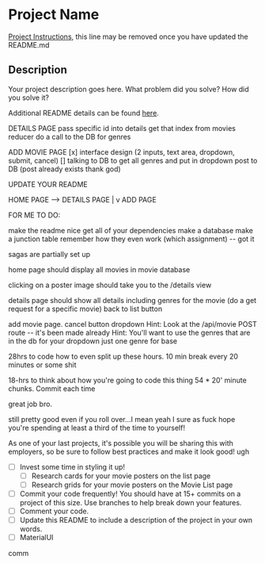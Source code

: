 # Project Name

[Project Instructions](./INSTRUCTIONS.md), this line may be removed once you have updated the README.md

## Description

Your project description goes here. What problem did you solve? How did you solve it?

Additional README details can be found [here](https://github.com/PrimeAcademy/readme-template/blob/master/README.md).


DETAILS PAGE
pass specific id into details
get that index from movies reducer
do a call to the DB for genres

ADD MOVIE PAGE
[x] interface design (2 inputs, text area, dropdown, submit, cancel)
[] talking to DB to get all genres and put in dropdown
post to DB (post already exists thank god)

UPDATE YOUR README



HOME PAGE --> DETAILS PAGE
|
v
ADD PAGE



FOR ME TO DO:

make the readme nice
get all of your dependencies
make a database
make a junction table
    remember how they even work (which assignment) -- got it
    
sagas are partially set up

home page should display all movies in movie database

clicking on a poster image should take you to the /details view

details page should show all details including genres for the movie
(do a get request for a specific movie)
back to list button 

add movie page.
cancel button 
dropdown
Hint: Look at the /api/movie POST route -- it's been made already
Hint: You'll want to use the genres that are in the db for your dropdown
just one genre for base

28hrs to code
how to even split up these hours.
10 min break every 20 minutes or some shit

18-hrs to think about how you're going to code this thing
54 * 20' minute chunks. Commit each time

great job bro.

still pretty good even if you roll over...I mean yeah I sure as fuck hope
you're spending at least a third of the time to yourself!


As one of your last projects, it's possible you will be sharing this with employers, so be sure to follow best practices and make it look good! ugh

- [ ] Invest some time in styling it up!
    - [ ] Research cards for your movie posters on the list page
    - [ ] Research grids for your movie posters on the Movie List page
- [ ] Commit your code frequently! You should have at 15+ commits on a project of this size. Use branches to help break down your features.
- [ ] Comment your code.
- [ ] Update this README to include a description of the project in your own words.
- [ ] MaterialUI

comm